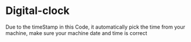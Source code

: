 # Digital-clock
Due to the  timeStamp in this Code, it automatically pick the time from your machine, make sure your machine date and time is correct
